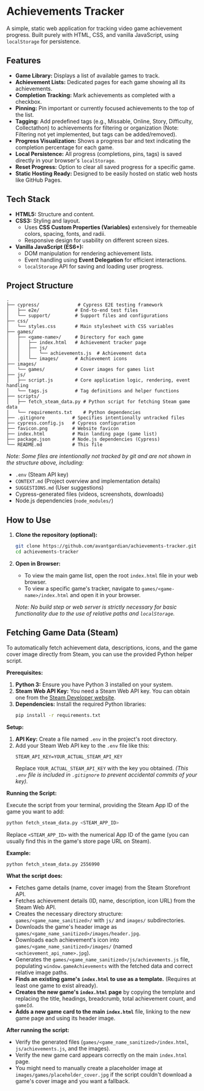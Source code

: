 # Achievements Tracker

A simple, static web application for tracking video game achievement progress. Built purely with HTML, CSS, and vanilla JavaScript, using `localStorage` for persistence.

## Features

*   **Game Library:** Displays a list of available games to track.
*   **Achievement Lists:** Dedicated pages for each game showing all its achievements.
*   **Completion Tracking:** Mark achievements as completed with a checkbox.
*   **Pinning:** Pin important or currently focused achievements to the top of the list.
*   **Tagging:** Add predefined tags (e.g., Missable, Online, Story, Difficulty, Collectathon) to achievements for filtering or organization (Note: Filtering not yet implemented, but tags can be added/removed).
*   **Progress Visualization:** Shows a progress bar and text indicating the completion percentage for each game.
*   **Local Persistence:** All progress (completions, pins, tags) is saved directly in your browser's `localStorage`.
*   **Reset Progress:** Option to clear all saved progress for a specific game.
*   **Static Hosting Ready:** Designed to be easily hosted on static web hosts like GitHub Pages.

## Tech Stack

*   **HTML5:** Structure and content.
*   **CSS3:** Styling and layout.
    *   Uses **CSS Custom Properties (Variables)** extensively for themeable colors, spacing, fonts, and radii.
    *   Responsive design for usability on different screen sizes.
*   **Vanilla JavaScript (ES6+):**
    *   DOM manipulation for rendering achievement lists.
    *   Event handling using **Event Delegation** for efficient interactions.
    *   `localStorage` API for saving and loading user progress.

## Project Structure

```
.
├── cypress/              # Cypress E2E testing framework
│   ├── e2e/             # End-to-end test files
│   └── support/         # Support files and configurations
├── css/
│   └── styles.css       # Main stylesheet with CSS variables
├── games/
│   ├── <game-name>/     # Directory for each game
│   │   ├── index.html   # Achievement tracker page
│   │   ├── js/
│   │   │   └── achievements.js  # Achievement data
│   │   └── images/      # Achievement icons
├── images/
│   └── games/           # Cover images for games list
├── js/
│   ├── script.js        # Core application logic, rendering, event handling
│   └── tags.js          # Tag definitions and helper functions
├── scripts/
│   ├── fetch_steam_data.py # Python script for fetching Steam game data
│   └── requirements.txt    # Python dependencies
├── .gitignore          # Specifies intentionally untracked files
├── cypress.config.js   # Cypress configuration
├── favicon.png         # Website favicon
├── index.html          # Main landing page (game list)
├── package.json        # Node.js dependencies (Cypress)
└── README.md           # This file
```

*Note: Some files are intentionally not tracked by git and are not shown in the structure above, including:*
- `.env` (Steam API key)
- `CONTEXT.md` (Project overview and implementation details)
- `SUGGESTIONS.md` (User suggestions)
- Cypress-generated files (videos, screenshots, downloads)
- Node.js dependencies (`node_modules/`)

## How to Use

1.  **Clone the repository (optional):**
    ```bash
    git clone https://github.com/avantgardian/achievements-tracker.git
    cd achievements-tracker
    ```
2.  **Open in Browser:**
    *   To view the main game list, open the root `index.html` file in your web browser.
    *   To view a specific game's tracker, navigate to `games/<game-name>/index.html` and open it in your browser.

    *Note: No build step or web server is strictly necessary for basic functionality due to the use of relative paths and `localStorage`.*

## Fetching Game Data (Steam)

To automatically fetch achievement data, descriptions, icons, and the game cover image directly from Steam, you can use the provided Python helper script.

**Prerequisites:**

1.  **Python 3:** Ensure you have Python 3 installed on your system.
2.  **Steam Web API Key:** You need a Steam Web API key. You can obtain one from the [Steam Developer website](https://steamcommunity.com/dev/apikey).
3.  **Dependencies:** Install the required Python libraries:
    ```bash
    pip install -r requirements.txt
    ```

**Setup:**

1.  **API Key:** Create a file named `.env` in the project's root directory.
2.  Add your Steam Web API key to the `.env` file like this:
    ```
    STEAM_API_KEY=YOUR_ACTUAL_STEAM_API_KEY
    ```
    Replace `YOUR_ACTUAL_STEAM_API_KEY` with the key you obtained.
    *(This `.env` file is included in `.gitignore` to prevent accidental commits of your key).*

**Running the Script:**

Execute the script from your terminal, providing the Steam App ID of the game you want to add:

```bash
python fetch_steam_data.py <STEAM_APP_ID>
```

Replace `<STEAM_APP_ID>` with the numerical App ID of the game (you can usually find this in the game's store page URL on Steam).

**Example:**

```bash
python fetch_steam_data.py 2556990
```

**What the script does:**

*   Fetches game details (name, cover image) from the Steam Storefront API.
*   Fetches achievement details (ID, name, description, icon URL) from the Steam Web API.
*   Creates the necessary directory structure: `games/<game_name_sanitized>/` with `js/` and `images/` subdirectories.
*   Downloads the game's header image as `games/<game_name_sanitized>/images/header.jpg`.
*   Downloads each achievement's icon into `games/<game_name_sanitized>/images/` (named `<achievement_api_name>.jpg`).
*   Generates the `games/<game_name_sanitized>/js/achievements.js` file, populating `window.gameAchievements` with the fetched data and correct relative image paths.
*   **Finds an existing game's `index.html` to use as a template.** (Requires at least one game to exist already).
*   **Creates the new game's `index.html` page** by copying the template and replacing the title, headings, breadcrumb, total achievement count, and `gameId`.
*   **Adds a new game card to the main `index.html`** file, linking to the new game page and using its header image.

**After running the script:**

*   Verify the generated files (`games/<game_name_sanitized>/index.html`, `js/achievements.js`, and the images).
*   Verify the new game card appears correctly on the main `index.html` page.
*   You might need to manually create a placeholder image at `images/games/placeholder_cover.jpg` if the script couldn't download a game's cover image and you want a fallback. 